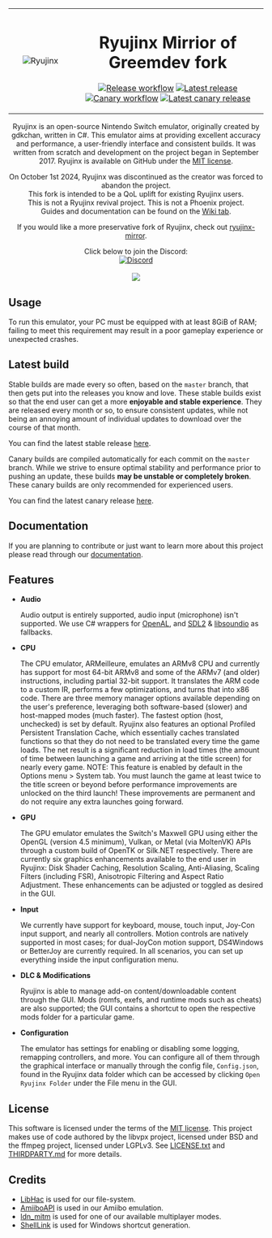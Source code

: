 <table align="center">
    <tr>
        <td align="center" width="25%">
            <img src="https://raw.githubusercontent.com/Ryubing/Assets/refs/heads/main/RyujinxApp_1024.png" alt="Ryujinx" >
        </td>
        <td align="center" width="75%">
          
# Ryujinx Mirrior of Greemdev fork
          
[![Release workflow](https://github.com/Ryubing/Ryujinx/actions/workflows/release.yml/badge.svg)](https://github.com/Ryubing/Ryujinx/actions/workflows/release.yml)
[![Latest release](https://img.shields.io/github/v/release/Ryubing/Ryujinx)](https://github.com/Ryubing/Ryujinx/releases/latest)
  <br>
[![Canary workflow](https://github.com/Ryubing/Ryujinx/actions/workflows/canary.yml/badge.svg)](https://github.com/Ryubing/Ryujinx/actions/workflows/canary.yml)
[![Latest canary release](https://img.shields.io/github/v/release/Ryubing/Canary-Releases?label=canary)](https://github.com/Ryubing/Canary-Releases/releases/latest)
        </td>
    </tr>
</table>

<p align="center">
  Ryujinx is an open-source Nintendo Switch emulator, originally created by gdkchan, written in C#.
  This emulator aims at providing excellent accuracy and performance, a user-friendly interface and consistent builds.
  It was written from scratch and development on the project began in September 2017.
  Ryujinx is available on GitHub under the <a href="https://github.com/Ryubing/Ryujinx/blob/master/LICENSE.txt" target="_blank">MIT license</a>.
  <br />
</p>
<p align="center">
  On October 1st 2024, Ryujinx was discontinued as the creator was forced to abandon the project.
  <br>
  This fork is intended to be a QoL uplift for existing Ryujinx users.
  <br>
  This is not a Ryujinx revival project. This is not a Phoenix project.
  <br>
  Guides and documentation can be found on the <a href="https://github.com/Ryubing/Ryujinx/wiki">Wiki tab</a>.
</p>
<p align="center">
  If you would like a more preservative fork of Ryujinx, check out <a href="https://github.com/ryujinx-mirror/ryujinx">ryujinx-mirror</a>.
</p>

<p align="center">
    Click below to join the Discord:
    <br>
    <a href="https://discord.gg/PEuzjrFXUA">
        <img src="https://img.shields.io/discord/1294443224030511104?color=5865F2&label=Ryubing&logo=discord&logoColor=white" alt="Discord">
    </a>
    <br>
    <br>
    <img src="https://raw.githubusercontent.com/Ryubing/Ryujinx/refs/heads/master/docs/shell.png">
</p>

## Usage

To run this emulator, your PC must be equipped with at least 8GiB of RAM;
failing to meet this requirement may result in a poor gameplay experience or unexpected crashes.

## Latest build

Stable builds are made every so often, based on the `master` branch, that then gets put into the releases you know and love.
These stable builds exist so that the end user can get a more **enjoyable and stable experience**.
They are released every month or so, to ensure consistent updates, while not being an annoying amount of individual updates to download over the course of that month.

You can find the latest stable release [here](https://github.com/Ryubing/Ryujinx/releases/latest).

Canary builds are compiled automatically for each commit on the `master` branch.
While we strive to ensure optimal stability and performance prior to pushing an update, these builds **may be unstable or completely broken**.
These canary builds are only recommended for experienced users.

You can find the latest canary release [here](https://github.com/Ryubing/Canary-Releases/releases/latest).

## Documentation

If you are planning to contribute or just want to learn more about this project please read through our [documentation](docs/README.md).

## Features

- **Audio**

  Audio output is entirely supported, audio input (microphone) isn't supported.
  We use C# wrappers for [OpenAL](https://openal-soft.org/), and [SDL2](https://www.libsdl.org/) & [libsoundio](http://libsound.io/) as fallbacks.

- **CPU**

  The CPU emulator, ARMeilleure, emulates an ARMv8 CPU and currently has support for most 64-bit ARMv8 and some of the ARMv7 (and older) instructions, including partial 32-bit support.
  It translates the ARM code to a custom IR, performs a few optimizations, and turns that into x86 code.
  There are three memory manager options available depending on the user's preference, leveraging both software-based (slower) and host-mapped modes (much faster).
  The fastest option (host, unchecked) is set by default.
  Ryujinx also features an optional Profiled Persistent Translation Cache, which essentially caches translated functions so that they do not need to be translated every time the game loads.
  The net result is a significant reduction in load times (the amount of time between launching a game and arriving at the title screen) for nearly every game.
  NOTE: This feature is enabled by default in the Options menu > System tab.
  You must launch the game at least twice to the title screen or beyond before performance improvements are unlocked on the third launch!
  These improvements are permanent and do not require any extra launches going forward.

- **GPU**

  The GPU emulator emulates the Switch's Maxwell GPU using either the OpenGL (version 4.5 minimum), Vulkan, or Metal (via MoltenVK) APIs through a custom build of OpenTK or Silk.NET respectively.
  There are currently six graphics enhancements available to the end user in Ryujinx: Disk Shader Caching, Resolution Scaling, Anti-Aliasing, Scaling Filters (including FSR), Anisotropic Filtering and Aspect Ratio Adjustment.
  These enhancements can be adjusted or toggled as desired in the GUI.

- **Input**

  We currently have support for keyboard, mouse, touch input, Joy-Con input support, and nearly all controllers.
  Motion controls are natively supported in most cases; for dual-JoyCon motion support, DS4Windows or BetterJoy are currently required.
  In all scenarios, you can set up everything inside the input configuration menu.

- **DLC & Modifications**

  Ryujinx is able to manage add-on content/downloadable content through the GUI.
  Mods (romfs, exefs, and runtime mods such as cheats) are also supported;
  the GUI contains a shortcut to open the respective mods folder for a particular game.

- **Configuration**

  The emulator has settings for enabling or disabling some logging, remapping controllers, and more.
  You can configure all of them through the graphical interface or manually through the config file, `Config.json`, found in the Ryujinx data folder which can be accessed by clicking `Open Ryujinx Folder` under the File menu in the GUI.

## License

This software is licensed under the terms of the [MIT license](LICENSE.txt).
This project makes use of code authored by the libvpx project, licensed under BSD and the ffmpeg project, licensed under LGPLv3.
See [LICENSE.txt](LICENSE.txt) and [THIRDPARTY.md](distribution/legal/THIRDPARTY.md) for more details.

## Credits

- [LibHac](https://github.com/Thealexbarney/LibHac) is used for our file-system.
- [AmiiboAPI](https://www.amiiboapi.com) is used in our Amiibo emulation.
- [ldn_mitm](https://github.com/spacemeowx2/ldn_mitm) is used for one of our available multiplayer modes.
- [ShellLink](https://github.com/securifybv/ShellLink) is used for Windows shortcut generation.
